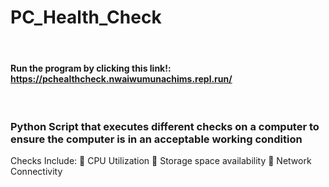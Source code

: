 # PC_Health_Check
&nbsp;
#### Run the program by clicking this link!: https://pchealthcheck.nwaiwumunachims.repl.run/
&nbsp;

### Python Script that executes different checks on a computer to ensure the computer is in an acceptable working condition
Checks Include:
 CPU Utilization
 Storage space availability
 Network Connectivity




